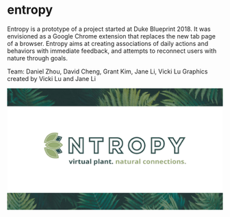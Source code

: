 # entropy
Entropy is a prototype of a project started at Duke Blueprint 2018. It was envisioned as a Google Chrome extension that replaces the new tab page of a browser. Entropy aims at creating associations of daily actions and behaviors with immediate feedback, and attempts to reconnect users with nature through goals.

Team: Daniel Zhou, David Cheng, Grant Kim, Jane Li, Vicki Lu
Graphics created by Vicki Lu and Jane Li

![alt text](slides/1.jpg)

